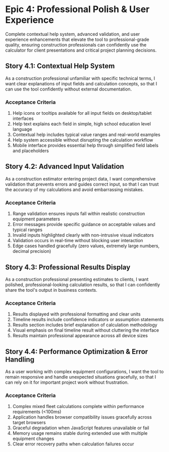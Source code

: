 # Epic 4: Professional Polish & User Experience

Complete contextual help system, advanced validation, and user experience enhancements that elevate the tool to professional-grade quality, ensuring construction professionals can confidently use the calculator for client presentations and critical project planning decisions.

## Story 4.1: Contextual Help System
As a construction professional unfamiliar with specific technical terms,
I want clear explanations of input fields and calculation concepts,
so that I can use the tool confidently without external documentation.

### Acceptance Criteria
1. Help icons or tooltips available for all input fields on desktop/tablet interfaces
2. Help text explains each field in simple, high school education level language
3. Contextual help includes typical value ranges and real-world examples
4. Help system accessible without disrupting the calculation workflow
5. Mobile interface provides essential help through simplified field labels and placeholders

## Story 4.2: Advanced Input Validation
As a construction estimator entering project data,
I want comprehensive validation that prevents errors and guides correct input,
so that I can trust the accuracy of my calculations and avoid embarrassing mistakes.

### Acceptance Criteria
1. Range validation ensures inputs fall within realistic construction equipment parameters
2. Error messages provide specific guidance on acceptable values and typical ranges
3. Invalid inputs highlighted clearly with non-intrusive visual indicators
4. Validation occurs in real-time without blocking user interaction
5. Edge cases handled gracefully (zero values, extremely large numbers, decimal precision)

## Story 4.3: Professional Results Display
As a construction professional presenting estimates to clients,
I want polished, professional-looking calculation results,
so that I can confidently share the tool's output in business contexts.

### Acceptance Criteria
1. Results displayed with professional formatting and clear units
2. Timeline results include confidence indicators or assumption statements
3. Results section includes brief explanation of calculation methodology
4. Visual emphasis on final timeline result without cluttering the interface
5. Results maintain professional appearance across all device sizes

## Story 4.4: Performance Optimization & Error Handling
As a user working with complex equipment configurations,
I want the tool to remain responsive and handle unexpected situations gracefully,
so that I can rely on it for important project work without frustration.

### Acceptance Criteria
1. Complex mixed fleet calculations complete within performance requirements (<100ms)
2. Application handles browser compatibility issues gracefully across target browsers
3. Graceful degradation when JavaScript features unavailable or fail
4. Memory usage remains stable during extended use with multiple equipment changes
5. Clear error recovery paths when calculation failures occur
